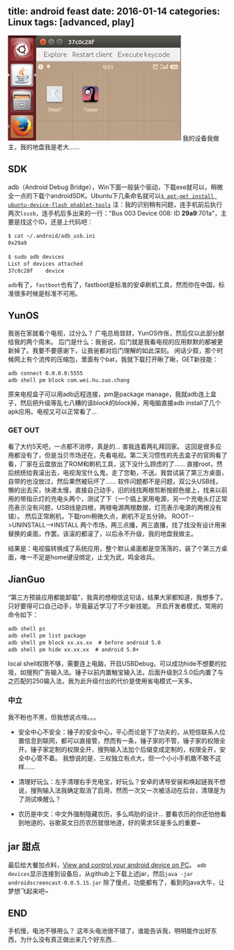 title: android feast
date: 2016-01-14
categories: Linux
tags: [advanced, play]
---
![Android Feast](/pic/Android_Feast.png)
我的设备我做主，我的地盘我是老大……

## SDK
adb（Android Debug Bridge），Win下面一般装个驱动，下载exe就可以，稍微全一点的下载个androidSDK。Ubuntu下几条命名就可以[`$ apt-get install ubuntu-device-flash phablet-tools`](https://developer.ubuntu.com/en/start/ubuntu-for-devices/installing-ubuntu-for-devices/)
注：我的识别稍有问题，连手机前后执行两次`lsusb`，连手机后多出来的一行："Bus 003 Device 008: ID **29a9**:701a"，主要是找这个ID，还是上代码吧：
```shell
$ cat ~/.android/adb_usb.ini 
0x29a9

$ sudo adb devices
List of devices attached 
37c0c28f	device
```
`adb`有了，`fastboot`也有了，fastboot是标准的安卓刷机工具，然而你在中国，标准很多时候是标准不可用。


## YunOS
我爸在家就看个电视，过分么？  广电总局敛财，YunOS作伥，然后仅以此部分献给我的两个周末。
后门是什么：我爸说，后门就是我看电视的应用默默的都被更新掉了。我要不要感谢下，让我爸都对后门理解的如此深刻。
闲话少叙，那个时候网上有个流传的压缩包，里面有个bat，我就下载打开瞅了瞅，GET新技能：
```shell
adb connect 0.0.0.0:5555
adb shell pm block com.wei.hu.zuo.chang
```
原来电视盒子可以用adb远程连接，pm是package manage，我就adb连上盒子，然后把升级等乱七八糟的该block的block掉，用电脑直接adb install了几个apk应用。电视又可以正常看了…

### GET OUT
看了大约5天吧，一点都不消停，真是的…  害我连着两礼拜回家。
这回是很多应用都没有了，但是当贝市场还在，先看电视。第二天习惯性的先去盒子的官网看了看，厂家在云盘放出了ROM和刷机工具，这下没什么顾虑的了……
直接root，然后统统给我滚出去，电视淘宝什么鬼，走了您勒，不送。我尝试装了第三方桌面，自带的也没放过，然后果然被玩坏了……
软件问题都不是问题，双公头USB线，懒的出去买，快递太慢，直接自己动手，旧的线找两根剪断按颜色接上，找来以前用的带指示灯的充电头两个，测试了下（一个插上家用电源，另一个充电头灯正常亮表示没有问题，USB线是四根，两根电源两根数据，灯亮表示电源的两根没有错）。
然后正常刷机，下载rom稍微久点，刷机不足五分钟。
 ROOT-->UNINSTALL-->INSTALL  两个市场，两三点播，两三直播，找了找没有设计用来替换的桌面，作罢。该滚的都滚了，以后永不升级，我的地盘我做主。

结果是：电视猫转换成了系统应用，整个默认桌面都是空荡荡的，装了个第三方桌面，唯一不足是home键没绑定，止戈为武，鸣金收兵。

## JianGuo
“第三方预装应用都能卸载”，我真的想相信这句话，结果大家都知道，我想多了。只好要得可口自己动手，毕竟最近学习了不少新技能。
开启开发者模式，常用的命令如下：
```shell
adb shell ps
adb shell pm list package
adb shell pm block xx.xx.xx  # before android 5.0
adb shell pm hide xx.xx.xx  # android 5.0+
```
local shell权限不够，需要连上电脑，开启USBDebug，可以成功hide不想要的拉圾，如搜狗广告输入法。锤子以前内置触宝输入法，后面升级到2.5.0后内置了与之匹配的250输入法，我为此升级付出的代价是使用省电模式一天多。

### 中立
我不粉也不黑，但我想说点啥。。。

* 安全中心不安全：锤子的安全中心，平心而论是下了功夫的，从短信联系人位置信息到联网，都可以直接管，然而有一条，锤子家的不管，锤子家的权限全开。锤子家定制的权限全开，搜狗输入法加个后缀变成定制的，权限全开，安全中心管不着。
我想说的是，三权独立有点大，但一个小小手机敢不敢不这样……

* 清理好玩么：左手清理右手充电宝，好玩么？安卓的诱导安装和唤起链我不想说，搜狗输入法我确定取消了启用，然而一次又一次被活动在后台，清理是为了测试唤醒么？

* 农历是中文：中文外强制隐藏农历，多么鸡肋的设计…  要看农历的你还怕他看到地道的，谷歌英文日历农历就很地道，好的需求SE是多么的重要~

## jar 甜点
最后给大餐加点料，[View and control your android device on PC](https://github.com/xSAVIKx/AndroidScreencast)。  `adb devices`显示连接到设备后，从github上下载上述jar，然后`java -jar androidscreencast-0.0.5.1S.jar`
除了慢点，功能都有了，看到的java大牛，让梦想飞起来吧~

## END
手机慢，电池不够用么？  这年头电池很不错了，谁能告诉我，明明能作出好东西，为什么没有真正做出来几个好东西…
